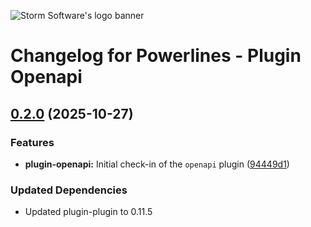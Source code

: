![Storm Software's logo banner](https://public.storm-cdn.com/brand-banner.png)

# Changelog for Powerlines - Plugin Openapi

## [0.2.0](https://github.com/storm-software/powerlines/releases/tag/plugin-openapi%400.2.0) (2025-10-27)

### Features

- **plugin-openapi:** Initial check-in of the `openapi` plugin
  ([94449d1](https://github.com/storm-software/powerlines/commit/94449d1))

### Updated Dependencies

- Updated plugin-plugin to 0.11.5
